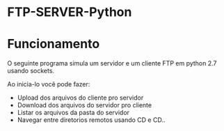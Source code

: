 # FTP-SERVER-Python

# Funcionamento
  O seguinte programa simula um servidor e um cliente FTP em python 2.7 usando sockets. 
  
  Ao inicia-lo você pode fazer:
  * Upload dos arquivos do cliente pro servidor
  * Download dos arquivos do servidor pro cliente
  * Listar os arquivos da pasta do servidor
  * Navegar entre diretorios remotos usando CD e CD..
  
  
